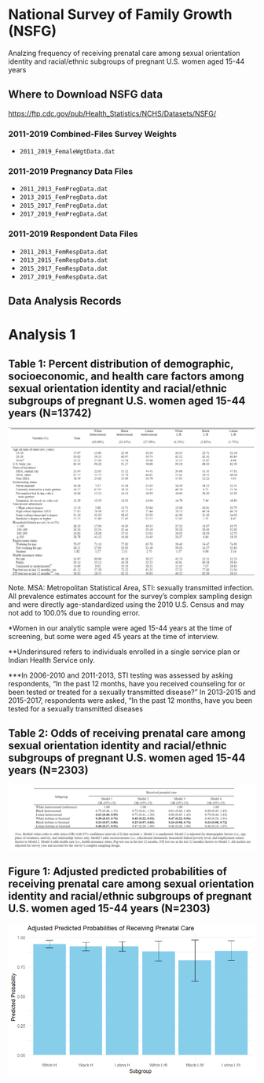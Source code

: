 # National Survey of Family Growth (NSFG)

Analzing frequency of receiving prenatal care among sexual orientation identity and racial/ethnic subgroups of pregnant U.S. women aged 15-44 years

## Where to Download NSFG data
https://ftp.cdc.gov/pub/Health_Statistics/NCHS/Datasets/NSFG/

### 2011-2019 Combined-Files Survey Weights 
- `2011_2019_FemaleWgtData.dat`

### 2011-2019 Pregnancy Data Files
- `2011_2013_FemPregData.dat`
- `2013_2015_FemPregData.dat`
- `2015_2017_FemPregData.dat`
- `2017_2019_FemPregData.dat`

### 2011-2019 Respondent Data Files
- `2011_2013_FemRespData.dat`
- `2013_2015_FemRespData.dat`
- `2015_2017_FemRespData.dat`
- `2017_2019_FemRespData.dat`

## Data Analysis Records

# Analysis 1

## Table 1: Percent distribution of demographic, socioeconomic, and health care factors among sexual orientation identity and racial/ethnic subgroups of pregnant U.S. women aged 15-44 years (N=13742)
![table1](https://github.com/matt-j-murphy/NSFG/blob/6aa2d93debc86c88e0f81b0db646282d2f73fa33/agenor_table1.png)

Note. MSA: Metropolitan Statistical Area, STI: sexually transmitted infection. All prevalence estimates account for the survey’s complex sampling design and were directly age-standardized using the 2010 U.S. Census and may not add to 100.0% due to rounding error.
  
*Women in our analytic sample were aged 15-44 years at the time of screening, but some were aged 45 years at the time of interview.

**Underinsured refers to individuals enrolled in a single service plan or Indian Health Service only.

***In 2006-2010 and 2011-2013, STI testing was assessed by asking respondents, “In the past 12 months, have you received counseling for or been tested or treated for a sexually transmitted disease?” In 2013-2015 and 2015-2017, respondents were asked, “In the past 12 months, have you been tested for a sexually transmitted diseases

## Table 2: Odds of receiving prenatal care among sexual orientation identity and racial/ethnic subgroups of pregnant U.S. women aged 15-44 years (N=2303)
![table2](https://github.com/matt-j-murphy/NSFG/blob/6aa2d93debc86c88e0f81b0db646282d2f73fa33/agenor_table2.png)

## Figure 1: Adjusted predicted probabilities of receiving prenatal care among sexual orientation identity and racial/ethnic subgroups of pregnant U.S. women aged 15-44 years (N=2303)
![figure](https://github.com/matt-j-murphy/NSFG/blob/6aa2d93debc86c88e0f81b0db646282d2f73fa33/agenor_probabilities)
